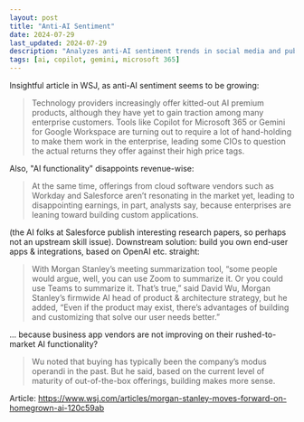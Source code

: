 ```yaml
---
layout: post
title: "Anti-AI Sentiment"
date: 2024-07-29
last_updated: 2024-07-29
description: "Analyzes anti-AI sentiment trends in social media and publications, exploring underlying concerns, impact on policy, and mitigation approaches."
tags: [ai, copilot, gemini, microsoft 365]
---
```


Insightful article in WSJ, as anti-AI sentiment seems to be growing:
> Technology providers increasingly offer kitted-out AI premium products, although they have yet to gain traction among many enterprise customers. Tools like Copilot for Microsoft 365 or Gemini for Google Workspace are turning out to require a lot of hand-holding to make them work in the enterprise, leading some CIOs to question the actual returns they offer against their high price tags.

Also, "AI functionality" disappoints revenue-wise:
> At the same time, offerings from cloud software vendors such as Workday and Salesforce aren’t resonating in the market yet, leading to disappointing earnings, in part, analysts say, because enterprises are leaning toward building custom applications.

(the AI folks at Salesforce publish interesting research papers, so perhaps not an upstream skill issue).
Downstream solution: build you own end-user apps & integrations, based on OpenAI etc. straight:
> With Morgan Stanley’s meeting summarization tool, “some people would argue, well, you can use Zoom to summarize it. Or you could use Teams to summarize it. That’s true,” said David Wu, Morgan Stanley’s firmwide AI head of product & architecture strategy, but he added, “Even if the product may exist, there’s advantages of building and customizing that solve our user needs better.” 

... because business app vendors are not improving on their rushed-to-market AI functionality?
> Wu noted that buying has typically been the company’s modus operandi in the past. But he said, based on the current level of maturity of out-of-the-box offerings, building makes more sense. 
 
Article: https://www.wsj.com/articles/morgan-stanley-moves-forward-on-homegrown-ai-120c59ab